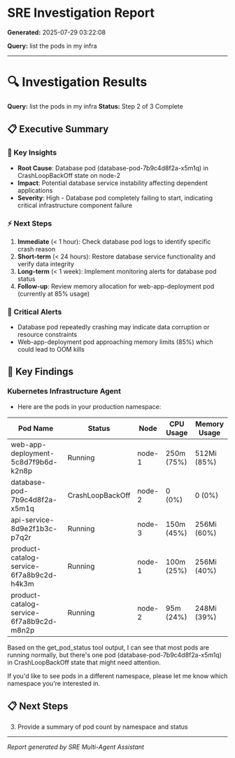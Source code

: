 # SRE Investigation Report

**Generated:** 2025-07-29 03:22:08

**Query:** list the pods in my infra

---

# 🔍 Investigation Results

**Query:** list the pods in my infra
**Status:** Step 2 of 3 Complete

## 📋 Executive Summary

### 🎯 Key Insights
- **Root Cause**: Database pod (database-pod-7b9c4d8f2a-x5m1q) in CrashLoopBackOff state on node-2
- **Impact**: Potential database service instability affecting dependent applications
- **Severity**: High - Database pod completely failing to start, indicating critical infrastructure component failure

### ⚡ Next Steps
1. **Immediate** (< 1 hour): Check database pod logs to identify specific crash reason
2. **Short-term** (< 24 hours): Restore database service functionality and verify data integrity
3. **Long-term** (< 1 week): Implement monitoring alerts for database pod status
4. **Follow-up**: Review memory allocation for web-app-deployment pod (currently at 85% usage)

### 🚨 Critical Alerts
- Database pod repeatedly crashing may indicate data corruption or resource constraints
- Web-app-deployment pod approaching memory limits (85%) which could lead to OOM kills

## 🎯 Key Findings

### Kubernetes Infrastructure Agent
- Here are the pods in your production namespace:

| Pod Name | Status | Node | CPU Usage | Memory Usage |
|----------|--------|------|-----------|-------------|
| web-app-deployment-5c8d7f9b6d-k2n8p | Running | node-1 | 250m (75%) | 512Mi (85%) |
| database-pod-7b9c4d8f2a-x5m1q | CrashLoopBackOff | node-2 | 0 (0%) | 0 (0%) |
| api-service-8d9e2f1b3c-p7q2r | Running | node-3 | 150m (45%) | 256Mi (60%) |
| product-catalog-service-6f7a8b9c2d-h4k3m | Running | node-1 | 100m (25%) | 256Mi (40%) |
| product-catalog-service-6f7a8b9c2d-m8n2p | Running | node-2 | 95m (24%) | 248Mi (39%) |

Based on the get_pod_status tool output, I can see that most pods are running normally, but there's one pod (database-pod-7b9c4d8f2a-x5m1q) in CrashLoopBackOff state that might need attention.

If you'd like to see pods in a different namespace, please let me know which namespace you're interested in.

## 📋 Next Steps

3. Provide a summary of pod count by namespace and status


---
*Report generated by SRE Multi-Agent Assistant*
